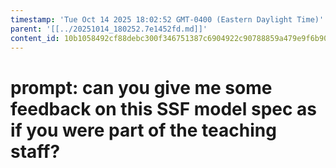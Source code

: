 ```yaml
---
timestamp: 'Tue Oct 14 2025 18:02:52 GMT-0400 (Eastern Daylight Time)'
parent: '[[../20251014_180252.7e1452fd.md]]'
content_id: 10b1058492cf88debc300f346751387c6904922c90788859a479e9f6b90fd9b2
---
```


# prompt: can you give me some feedback on this SSF model spec as if you were part of the teaching staff?

